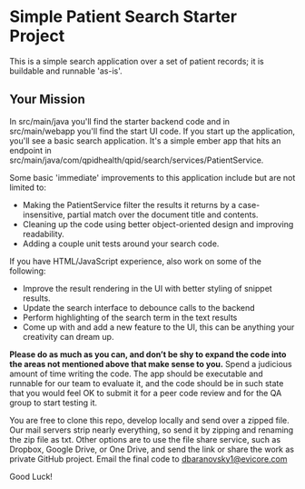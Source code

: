 # Simple Patient Search Starter Project

This is a simple search application over a set of patient records; it is buildable and runnable 'as-is'.

## Your Mission

In src/main/java you'll find the starter backend code and in src/main/webapp you'll find the start UI code.
If you start up the application, you'll see a basic search application. It's a simple ember app that hits
an endpoint in src/main/java/com/qpidhealth/qpid/search/services/PatientService.

Some basic 'immediate' improvements to this application include but are not limited to:
  * Making the PatientService filter the results it returns by a case-insensitive, partial match over the document title and contents.
  * Cleaning up the code using better object-oriented design and improving readability.
  * Adding a couple unit tests around your search code.
  
If you have HTML/JavaScript experience, also work on some of the following:
  * Improve the result rendering in the UI with better styling of snippet results.
  * Update the search interface to debounce calls to the backend
  * Perform highlighting of the search term in the text results
  * Come up with and add a new feature to the UI, this can be anything your creativity can dream up.
  
<b>Please do as much as you can, and don’t be shy to expand the code into the areas not mentioned above that make sense to you.</b> Spend a judicious amount of time writing the code. The app should be executable and runnable for our team to evaluate it, and the code should be in such state that you would feel OK to submit it for a peer code review and for the QA group to start testing it.

You are free to clone this repo, develop locally and send over a zipped file. Our mail servers strip nearly everything, so send it by zipping and renaming the zip file as txt. Other options are to use the file share service, such as Dropbox, Google Drive, or One Drive, and send the link or share the work as private GitHub project. Email the final code to dbaranovsky1@evicore.com

Good Luck!
